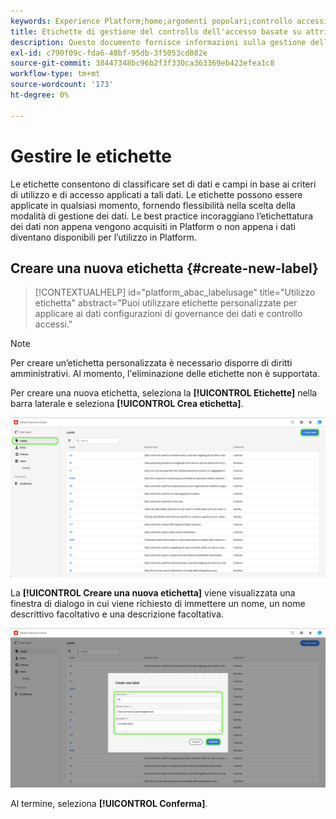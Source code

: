 ```yaml
---
keywords: Experience Platform;home;argomenti popolari;controllo accessi;controllo accessi basato su attributi;ABAC
title: Etichette di gestione del controllo dell'accesso basate su attributi
description: Questo documento fornisce informazioni sulla gestione delle etichette tramite l'interfaccia Autorizzazioni di Adobe Experience Cloud
exl-id: c790f09c-fda6-48bf-95db-3f5053cd882e
source-git-commit: 38447348bc96b2f3f330ca363369eb423efea1c8
workflow-type: tm+mt
source-wordcount: '173'
ht-degree: 0%

---
```


# Gestire le etichette

Le etichette consentono di classificare set di dati e campi in base ai criteri di utilizzo e di accesso applicati a tali dati. Le etichette possono essere applicate in qualsiasi momento, fornendo flessibilità nella scelta della modalità di gestione dei dati. Le best practice incoraggiano l’etichettatura dei dati non appena vengono acquisiti in Platform o non appena i dati diventano disponibili per l’utilizzo in Platform.

## Creare una nuova etichetta {#create-new-label}

>[!CONTEXTUALHELP]
>id="platform_abac_labelusage"
>title="Utilizzo etichetta"
>abstract="Puoi utilizzare etichette personalizzate per applicare ai dati configurazioni di governance dei dati e controllo accessi."

>[!NOTE]
>
>Per creare un’etichetta personalizzata è necessario disporre di diritti amministrativi. Al momento, l&#39;eliminazione delle etichette non è supportata.

Per creare una nuova etichetta, seleziona la **[!UICONTROL Etichette]** nella barra laterale e seleziona **[!UICONTROL Crea etichetta]**.

![nuova etichetta](../../images/flac-ui/create-label.png)

La **[!UICONTROL Creare una nuova etichetta]** viene visualizzata una finestra di dialogo in cui viene richiesto di immettere un nome, un nome descrittivo facoltativo e una descrizione facoltativa.

![new-label-info](../../images/flac-ui/new-label-info.png)

Al termine, seleziona **[!UICONTROL Conferma]**.
